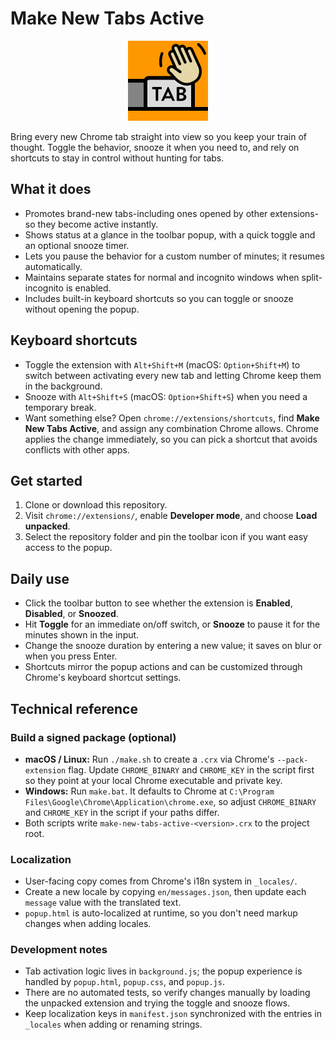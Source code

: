 # Make New Tabs Active

<p align="center">
  <img src="icon.png" alt="Make New Tabs Active icon" width="128" />
</p>

Bring every new Chrome tab straight into view so you keep your train of thought. Toggle the behavior, snooze it when you need to, and rely on shortcuts to stay in control without hunting for tabs.

## What it does
- Promotes brand-new tabs-including ones opened by other extensions-so they become active instantly.
- Shows status at a glance in the toolbar popup, with a quick toggle and an optional snooze timer.
- Lets you pause the behavior for a custom number of minutes; it resumes automatically.
- Maintains separate states for normal and incognito windows when split-incognito is enabled.
- Includes built-in keyboard shortcuts so you can toggle or snooze without opening the popup.

## Keyboard shortcuts
- Toggle the extension with `Alt+Shift+M` (macOS: `Option+Shift+M`) to switch between activating every new tab and letting Chrome keep them in the background.
- Snooze with `Alt+Shift+S` (macOS: `Option+Shift+S`) when you need a temporary break.
- Want something else? Open `chrome://extensions/shortcuts`, find **Make New Tabs Active**, and assign any combination Chrome allows. Chrome applies the change immediately, so you can pick a shortcut that avoids conflicts with other apps.

## Get started
1. Clone or download this repository.
2. Visit `chrome://extensions/`, enable **Developer mode**, and choose **Load unpacked**.
3. Select the repository folder and pin the toolbar icon if you want easy access to the popup.

## Daily use
- Click the toolbar button to see whether the extension is **Enabled**, **Disabled**, or **Snoozed**.
- Hit **Toggle** for an immediate on/off switch, or **Snooze** to pause it for the minutes shown in the input.
- Change the snooze duration by entering a new value; it saves on blur or when you press Enter.
- Shortcuts mirror the popup actions and can be customized through Chrome's keyboard shortcut settings.

## Technical reference

### Build a signed package (optional)
- **macOS / Linux:** Run `./make.sh` to create a `.crx` via Chrome's `--pack-extension` flag. Update `CHROME_BINARY` and `CHROME_KEY` in the script first so they point at your local Chrome executable and private key.
- **Windows:** Run `make.bat`. It defaults to Chrome at `C:\Program Files\Google\Chrome\Application\chrome.exe`, so adjust `CHROME_BINARY` and `CHROME_KEY` in the script if your paths differ.
- Both scripts write `make-new-tabs-active-<version>.crx` to the project root.

### Localization
- User-facing copy comes from Chrome's i18n system in `_locales/`.
- Create a new locale by copying `en/messages.json`, then update each `message` value with the translated text.
- `popup.html` is auto-localized at runtime, so you don't need markup changes when adding locales.

### Development notes
- Tab activation logic lives in `background.js`; the popup experience is handled by `popup.html`, `popup.css`, and `popup.js`.
- There are no automated tests, so verify changes manually by loading the unpacked extension and trying the toggle and snooze flows.
- Keep localization keys in `manifest.json` synchronized with the entries in `_locales` when adding or renaming strings.
